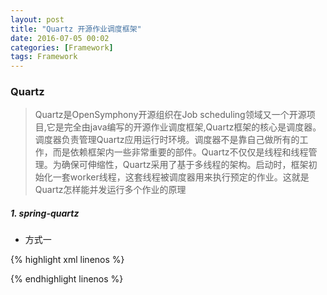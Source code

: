 ```yaml
---
layout: post
title: "Quartz 开源作业调度框架"
date: 2016-07-05 00:02
categories: [Framework]
tags: Framework
---
```


### Quartz
> Quartz是OpenSymphony开源组织在Job scheduling领域又一个开源项目,它是完全由java编写的开源作业调度框架,Quartz框架的核心是调度器。调度器负责管理Quartz应用运行时环境。调度器不是靠自己做所有的工作，而是依赖框架内一些非常重要的部件。Quartz不仅仅是线程和线程管理。为确保可伸缩性，Quartz采用了基于多线程的架构。启动时，框架初始化一套worker线程，这套线程被调度器用来执行预定的作业。这就是Quartz怎样能并发运行多个作业的原理

##### 1. spring-quartz

* 方式一

{% highlight xml linenos %}
<!--要调用的工作类-->
<bean id="quartzJob" class="net.individuals.quartz.HelloWorld"/>

<!--定义调用对象和调用对象的方法-->
<bean id="jobtask" class="org.springframework.scheduling.quartz.MethodInvokingJobDetailFactoryBean">
    <!--调用类-->
    <property name="targetObject" ref="quartzJob"/>
    <!--调用方法-->
    <property name="targetMethod" value="execute"/>
</bean>
<!--定义触发时间-->
<bean id="doTime"    class="org.springframework.scheduling.quartz.CronTriggerFactoryBean">
    <property name="jobDetail" ref="jobtask"/>
    <!--cron表达式-->
    <property name="cronExpression" value="0/5 * * * * ?"/>
</bean>
<!--总管理类-->
<bean id="startQuartz" class="org.springframework.scheduling.quartz.SchedulerFactoryBean">
    <property name="triggers">
        <!--任务列表-->
        <list>
            <ref bean="doTime"/>
        </list>
    </property>
</bean>

{% endhighlight linenos %}

